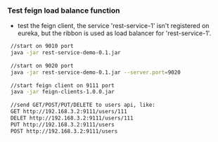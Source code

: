 ### Test feign load balance function 
* test the feign client, the service 'rest-service-1' isn't registered on eureka,
but the ribbon is used as load balancer for 'rest-service-1'.

```bash 
 //start on 9010 port
 java -jar rest-service-demo-0.1.jar 
 
 //start on 9020 port
 java -jar rest-service-demo-0.1.jar --server.port=9020
 
 //start feign client on 9111 port
 java -jar feign-clients-1.0.0.jar 
 
 //send GET/POST/PUT/DELETE to users api, like:
 GET http://192.168.3.2:9111/users/111
 DELET http://192.168.3.2:9111/users/111
 PUT http://192.168.3.2:9111/users
 POST http://192.168.3.2:9111/users 
```